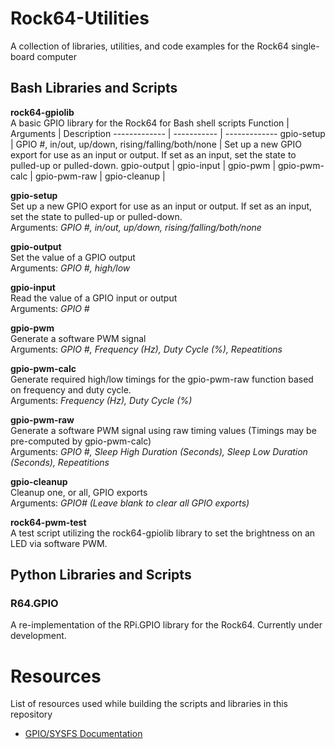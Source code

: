 # Rock64-Utilities
A collection of libraries, utilities, and code examples for the Rock64 single-board computer

## Bash Libraries and Scripts
**rock64-gpiolib**<br>
A basic GPIO library for the Rock64 for Bash shell scripts
Function      | Arguments   | Description
------------- | ----------- | -------------
gpio-setup    | GPIO #, in/out, up/down, rising/falling/both/none | Set up a new GPIO export for use as an input or output. If set as an input, set the state to pulled-up or pulled-down.
gpio-output   |
gpio-input    | 
gpio-pwm      | 
gpio-pwm-calc | 
gpio-pwm-raw  | 
gpio-cleanup  | 

**gpio-setup**<br>
Set up a new GPIO export for use as an input or output. If set as an input, set the state to pulled-up or pulled-down.<br>
Arguments: *GPIO #, in/out, up/down, rising/falling/both/none*

**gpio-output**<br>
Set the value of a GPIO output<br>
Arguments: *GPIO #, high/low*

**gpio-input**<br>
Read the value of a GPIO input or output<br>
Arguments: *GPIO #*

**gpio-pwm**<br>
Generate a software PWM signal<br>
Arguments: *GPIO #, Frequency (Hz), Duty Cycle (%), Repeatitions*

**gpio-pwm-calc**<br>
Generate required high/low timings for the gpio-pwm-raw function based on frequency and duty cycle.<br>
Arguments: *Frequency (Hz), Duty Cycle (%)*

**gpio-pwm-raw**<br>
Generate a software PWM signal using raw timing values (Timings may be pre-computed by gpio-pwm-calc)<br>
Arguments: *GPIO #, Sleep High Duration (Seconds), Sleep Low Duration (Seconds), Repeatitions*

**gpio-cleanup**<br>
Cleanup one, or all, GPIO exports<br>
Arguments: *GPIO# (Leave blank to clear all GPIO exports)*

**rock64-pwm-test**<br>
A test script utilizing the rock64-gpiolib library to set the brightness on an LED via software PWM.

## Python Libraries and Scripts
### R64.GPIO
A re-implementation of the RPi.GPIO library for the Rock64. Currently under development.

# Resources
List of resources used while building the scripts and libraries in this repository
* [GPIO/SYSFS Documentation](https://www.kernel.org/doc/Documentation/gpio/sysfs.txt)
